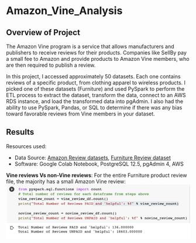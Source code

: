 # Amazon_Vine_Analysis

## Overview of Project
The Amazon Vine program is a service that allows manufacturers and publishers to receive reviews for their products. Companies like SellBy pay a small fee to Amazon and provide products to Amazon Vine members, who are then required to publish a review.

In this project, I accessed approximately 50 datasets. Each one contains reviews of a specific product, from clothing apparel to wireless products. I picked one of these datasets (Furniture) and used PySpark to perform the ETL process to extract the dataset, transform the data, connect to an AWS RDS instance, and load the transformed data into pgAdmin. I also had the ability to use PySpark, Pandas, or SQL to determine if there was any bias toward favorable reviews from Vine members in your dataset.

## Results

Resources used:
- Data Source: [Amazon Review datasets](https://s3.amazonaws.com/amazon-reviews-pds/tsv/index.txt), [Furniture Review dataset](https://s3.amazonaws.com/amazon-reviews-pds/tsv/amazon_reviews_us_Furniture_v1_00.tsv.gz)
- Software: Google Colab Notebook, PostgreSQL 12.5, pgAdmin 4, AWS

**Vine reviews Vs non-Vine reviews**:
For the entire Furniture product review file, the majority has a small Amazon Vine review: 
![vine](https://github.com/kushalishah/Amazon_Vine_Analysis/blob/main/Images/vine_novine_reviews.png)


